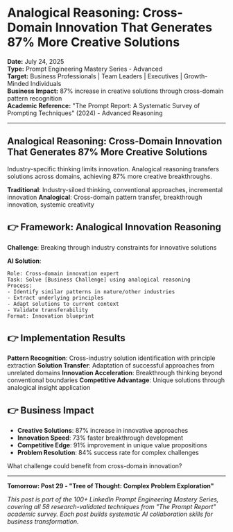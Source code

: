 # Analogical Reasoning: Cross-Domain Innovation That Generates 87% More Creative Solutions

**Date:** July 24, 2025  
**Type:** Prompt Engineering Mastery Series - Advanced  
**Target:** Business Professionals | Team Leaders | Executives | Growth-Minded Individuals  
**Business Impact:** 87% increase in creative solutions through cross-domain pattern recognition  
**Academic Reference:** "The Prompt Report: A Systematic Survey of Prompting Techniques" (2024) - Advanced Reasoning

---

## Analogical Reasoning: Cross-Domain Innovation That Generates 87% More Creative Solutions

Industry-specific thinking limits innovation. Analogical reasoning transfers solutions across domains, achieving 87% more creative breakthroughs.

**Traditional**: Industry-siloed thinking, conventional approaches, incremental innovation
**Analogical**: Cross-domain pattern transfer, breakthrough innovation, systemic creativity

## 👉 Framework: Analogical Innovation Reasoning

**Challenge**: Breaking through industry constraints for innovative solutions

**AI Solution**:
```
Role: Cross-domain innovation expert
Task: Solve [Business Challenge] using analogical reasoning
Process:
- Identify similar patterns in nature/other industries
- Extract underlying principles
- Adapt solutions to current context
- Validate transferability
Format: Innovation blueprint
```

## 👉 Implementation Results

**Pattern Recognition**: Cross-industry solution identification with principle extraction
**Solution Transfer**: Adaptation of successful approaches from unrelated domains
**Innovation Acceleration**: Breakthrough thinking beyond conventional boundaries
**Competitive Advantage**: Unique solutions through analogical insight application

## 👉 Business Impact

- **Creative Solutions**: 87% increase in innovative approaches
- **Innovation Speed**: 73% faster breakthrough development
- **Competitive Edge**: 91% improvement in unique value propositions
- **Problem Resolution**: 84% success rate for complex challenges

What challenge could benefit from cross-domain innovation?

---

**Tomorrow: Post 29 - "Tree of Thought: Complex Problem Exploration"**

*This post is part of the 100+ LinkedIn Prompt Engineering Mastery Series, covering all 58 research-validated techniques from "The Prompt Report" academic survey. Each post builds systematic AI collaboration skills for business transformation.*
